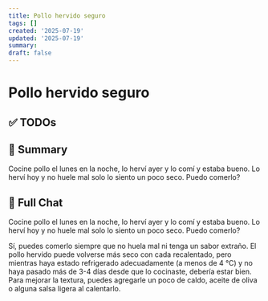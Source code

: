 ```yaml
---
title: Pollo hervido seguro
tags: []
created: '2025-07-19'
updated: '2025-07-19'
summary:
draft: false
---
```


# Pollo hervido seguro

## ✅ TODOs


## 📌 Summary
Cocine pollo el lunes en la noche, lo herví ayer y lo comí y estaba bueno. Lo herví hoy y no huele mal solo lo siento un poco seco. Puedo comerlo?

## 🧠 Full Chat


Cocine pollo el lunes en la noche, lo herví ayer y lo comí y estaba bueno. Lo herví hoy y no huele mal solo lo siento un poco seco. Puedo comerlo?



Sí, puedes comerlo siempre que no huela mal ni tenga un sabor extraño. El pollo hervido puede volverse más seco con cada recalentado, pero mientras haya estado refrigerado adecuadamente (a menos de 4 °C) y no haya pasado más de 3-4 días desde que lo cocinaste, debería estar bien. Para mejorar la textura, puedes agregarle un poco de caldo, aceite de oliva o alguna salsa ligera al calentarlo.